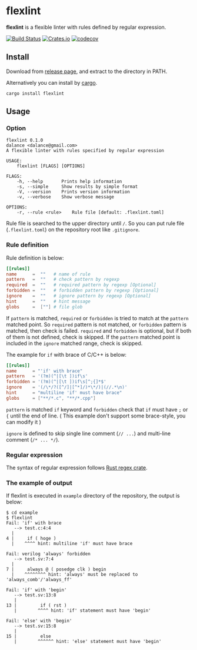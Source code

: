 # flexlint

**flexlint** is a flexible linter with rules defined by regular expression.

[![Build Status](https://travis-ci.org/dalance/flexlint.svg?branch=master)](https://travis-ci.org/dalance/flexlint)
[![Crates.io](https://img.shields.io/crates/v/flexlint.svg)](https://crates.io/crates/flexlint)
[![codecov](https://codecov.io/gh/dalance/flexlint/branch/master/graph/badge.svg)](https://codecov.io/gh/dalance/flexlint)

## Install
Download from [release page](https://github.com/dalance/flexlint/releases/latest), and extract to the directory in PATH.

Alternatively you can install by [cargo](https://crates.io).

```
cargo install flexlint
```

## Usage

### Option

```
flexlint 0.1.0
dalance <dalance@gmail.com>
A flexible linter with rules specified by regular expression

USAGE:
    flexlint [FLAGS] [OPTIONS]

FLAGS:
    -h, --help       Prints help information
    -s, --simple     Show results by simple format
    -V, --version    Prints version information
    -v, --verbose    Show verbose message

OPTIONS:
    -r, --rule <rule>    Rule file [default: .flexlint.toml]
```

Rule file is searched to the upper directory until `/`.
So you can put rule file (`.flexlint.toml`) on the repository root like `.gitignore`.

### Rule definition

Rule definition is below:

```toml
[[rules]]
name      =  ""   # name of rule
pattern   =  ""   # check pattern by regexp
required  =  ""   # required pattern by regexp [Optional]
forbidden =  ""   # forbidden pattern by regexp [Optional]
ignore    =  ""   # ignore pattern by regexp [Optional]
hint      =  ""   # hint message
globs     =  [""] # file glob
```

If `pattern` is matched, `required` or `forbidden` is tried to match at the `pattern` matched point.
So `required` pattern is not matched, or `forbidden` pattern is matched, then check is failed.
`required` and `forbidden` is optional, but if both of them is not defined, check is skipped.
If the `pattern` matched point is included in the `ignore` matched range, check is skipped.

The example for `if` with brace of C/C++ is below:

```toml
[[rules]]
name      = "'if' with brace"
pattern   = '(?m)(^|[\t ])if\s'
forbidden = '(?m)(^|[\t ])if\s[^;{]*$'
ignore    = '(/\*/?([^/]|[^*]/)*\*/)|(//.*\n)'
hint      = "multiline 'if' must have brace"
globs     = ["**/*.c", "**/*.cpp"]
```

`pattern` is matched `if` keyword and `forbidden` check that `if` must have `;` or `{` until the end of line.
( This example don't support some brace-style, you can modify it )

`ignore` is defined to skip single line comment (`// ...`) and multi-line comment (`/* ... */`).

### Regular expression

The syntax of regular expression follows [Rust regex crate](https://docs.rs/regex/latest/regex/#syntax).

### The example of output

If flexlint is executed in `example` directory of the repository, the output is below:

```console
$ cd example
$ flexlint
Fail: 'if' with brace
   --> test.c:4:4
  |
4 |     if ( hoge )
  |    ^^^^ hint: multiline 'if' must have brace

Fail: verilog 'always' forbidden
   --> test.sv:7:4
  |
7 |     always @ ( posedge clk ) begin
  |    ^^^^^^^^ hint: 'always' must be replaced to 'always_comb'/'always_ff'

Fail: 'if' with 'begin'
   --> test.sv:13:8
   |
13 |         if ( rst )
   |        ^^^^ hint: 'if' statement must have 'begin'

Fail: 'else' with 'begin'
   --> test.sv:15:8
   |
15 |         else
   |        ^^^^^^ hint: 'else' statement must have 'begin'

```
